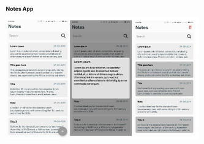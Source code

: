 **Notes App**

![First Screen](https://raw.githubusercontent.com/unaisulhadi/Notes/master/notes%20app%20screen%20shot.jpg)
